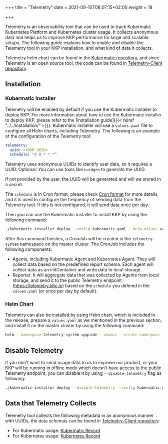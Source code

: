 +++
title = "Telemetry"
date = 2021-09-10T08:07:15+02:00
weight = 18

+++

Telemetry is an observability tool that can be used to track Kubermatic Kubernetes Platform and Kubernetes cluster usage. It collects anonymous data and helps us to improve KKP performance for large and scalable setups. The following guide explains how to enable and disable the Telemetry tool in your KKP installation, and what kind of data it collects.

Telemetry helm chart can be found in the [Kubermatic repository](https://github.com/kubermatic/kubermatic/tree/release/v2.22/charts/telemetry), and since Telemetry is an open source tool, the code can be found in [Telemetry-Client repository](https://github.com/kubermatic/telemetry-client).

## Installation

### Kubermatic Installer
Telemetry will be enabled by default if you use the Kubermatic installer to deploy KKP. For more information about how to use the Kubermatic installer to deploy KKP, please refer to the [installation guide]({{< relref "../../installation/" >}}).
Kubermatic installer will use a `values.yaml` file to configure all Helm charts, including Telemetry. The following is an example of the configuration of the Telemetry tool:

```yaml
telemetry:
  uuid: <YOUR UUID>
  schedule: "0 0 * * *”
```

Telemetry uses anonymous UUIDs to identify user data, so it requires a UUID.
Optional: You can use tools like `uuidgen` to generate the UUID.

If not provided by the user, the UUID will be generated and will we stored in a secret.

The `schedule` is in Cron format, please check [Cron format](https://en.wikipedia.org/wiki/Cron) for more details, and it is used to configure the frequency of sending data from the Telemetry tool. If this is not configured, it will send data once per day.

Then you can use the Kubermatic installer to install KKP by using the following command:

```bash
./kubermatic-installer deploy --config kubermatic.yaml --helm-values values.yaml
```

After this command finishes, a CronJob will be created in the `telemetry-system` namespace on the master cluster. The CronJob includes the following components:
- Agents, including Kubermatic Agent and Kubernetes Agent. They will collect data based on the predefined report schema. Each agent will collect data as an initContainer and write data to local storage.
- Reporter. It will aggregate data that was collected by Agents from local storage, and send it to the public Telemetry endpoint (https://telemetry.k8c.io) based on the `schedule` you defined in the `values.yaml` (or once per day by default).

### Helm Chart
Telemetry can also be installed by using Helm chart, which is included in the release, prepare a `values.yaml` as we mentioned in the previous section, and install it on the master cluster by using the following command:
```bash
helm --namespace telemetry-system upgrade --atomic --create-namespace --install telemetry /path/to/telemetry/chart --values values.yaml
```

## Disable Telemetry
If you don’t want to send usage data to us to improve our product, or your KKP will be running in offline mode which doesn’t have access to the public Telemetry endpoint, you can disable it by using `--disable-telemetry` flag as following:
```bash
./kubermatic-installer deploy --disable-telemetry --config kubermatic.yaml --helm-values values.yaml
```

## Data that Telemetry Collects
Telemetry tool collects the following metadata in an anonymous manner with UUIDs, the data schemas can be found in [Telemetry-Client repository](https://github.com/kubermatic/telemetry-client):
- For Kubermatic usage: [Kubermatic Record](https://github.com/kubermatic/telemetry-client/blob/release/v0.1/pkg/agent/kubermatic/v1/record.go)
- For Kubernetes usage: [Kubernetes Record](https://github.com/kubermatic/telemetry-client/blob/release/v0.1/pkg/agent/kubernetes/v1/record.go)


